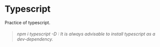 # Typescript
Practice of typescript.

> ###### npm i typescript -D : It is always advisable to install typescript as a dev-dependency.
